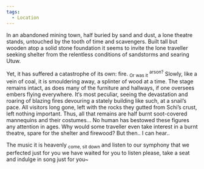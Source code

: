 ```yaml
---
tags:
  - Location
---
```

In an abandoned mining town, half buried by sand and dust, a lone theatre stands, untouched by the tooth of time and scavengers.
Built tall but wooden atop a solid stone foundation it seems to invite the lone traveller seeking shelter from the relentless conditions of sandstorms and searing Utuw. 

Yet, it has suffered a catastrophe of its own: fire. <sub>Or was it</sub> <sup>arson?</sup>
Slowly, like a vein of coal, it is smouldering away, a splinter of wood at a time.
The stage remains intact, as does many of the furniture and hallways, if one oversees embers flying everywhere. It‘s most peculiar, seeing the devastation and roaring of blazing fires devouring a stately building like such, at a snail’s pace. 
All visitors long gone, left with the rocks they gutted from Schi’s crust, left nothing important. Thus, all that remains are half burnt soot-covered mannequins and their costumes…
No human has bestowed these figures any attention in ages. 
Why would some traveller even take interest in a burnt theatre, spare for the shelter and firewood?
But then.. I can hear..

The music
it is heavenly
<sub>come, sit down</sub>
and listen to
our symphony
that we perfected
just for you
we have waited for 
you to listen
please, take a seat
and indulge in 
song
just for you~

